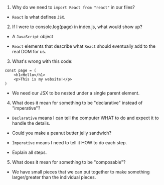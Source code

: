 1. Why do we need to `import React from "react"` in our files?
* `React` is what defines `JSX`.

2. If I were to console.log(page) in index.js, what would show up?
* A `JavaScript` object
 - `React` elements that describe what `React` should eventually add to the real DOM for us.

3. What's wrong with this code:
```
const page = (
    <h1>Hello</h1>
    <p>This is my website!</p>
)
```
* We need our JSX to be nested under a single parent element.


4. What does it mean for something to be "declarative" instead of "imperative"?
* `Declarative` means I can tell the computer WHAT to do and expect it to handle the details.
 - Could you make a peanut butter jelly sandwich?
* `Imperative` means I need to tell it HOW to do each step.
 - Explain all steps.

5. What does it mean for something to be "composable"?
* We have small pieces that we can put together to make something larger/greater than the individual pieces.